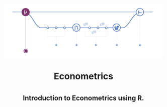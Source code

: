 <p align="center">
  <a href="https://bigg-iron.github.io/Econometrics335/">
    <img alt="gh_flow" src="images/gh_flow.png">
  </a>
</p>

<h1 align="center">
   Econometrics
<h1/>

<h2 align="center">
Introduction to Econometrics using R.
</h2>
